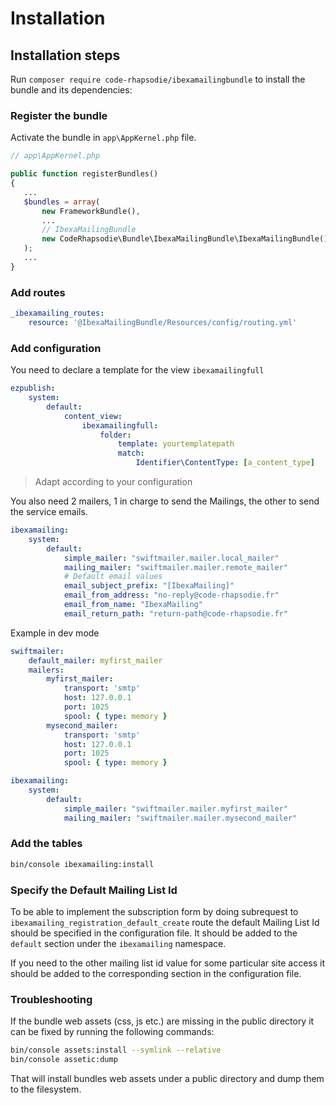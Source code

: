 # Installation

## Installation steps

Run `composer require code-rhapsodie/ibexamailingbundle` to install the bundle and its dependencies:

### Register the bundle

Activate the bundle in `app\AppKernel.php` file.

```php
// app\AppKernel.php

public function registerBundles()
{
   ...
   $bundles = array(
       new FrameworkBundle(),
       ...
       // IbexaMailingBundle
       new CodeRhapsodie\Bundle\IbexaMailingBundle\IbexaMailingBundle(),
   );
   ...
}
```

### Add routes

```yaml
_ibexamailing_routes:
    resource: '@IbexaMailingBundle/Resources/config/routing.yml'
```

### Add configuration

You need to declare a template for the view `ibexamailingfull`

```yaml
ezpublish:
    system:
        default:
            content_view:
                ibexamailingfull:
                    folder:
                        template: yourtemplatepath
                        match:
                            Identifier\ContentType: [a_content_type]
```

> Adapt according to your configuration


You also need 2 mailers, 1 in charge to send the Mailings, the other to send the service emails.

```yaml
ibexamailing:
    system:
        default:
            simple_mailer: "swiftmailer.mailer.local_mailer"
            mailing_mailer: "swiftmailer.mailer.remote_mailer"
            # Default email values
            email_subject_prefix: "[IbexaMailing]"
            email_from_address: "no-reply@code-rhapsodie.fr"
            email_from_name: "IbexaMailing"
            email_return_path: "return-path@code-rhapsodie.fr"
```

Example in dev mode

```yaml
swiftmailer:
    default_mailer: myfirst_mailer
    mailers:
        myfirst_mailer:
            transport: 'smtp'
            host: 127.0.0.1
            port: 1025
            spool: { type: memory }
        mysecond_mailer:
            transport: 'smtp'
            host: 127.0.0.1
            port: 1025
            spool: { type: memory }

ibexamailing:
    system:
        default:
            simple_mailer: "swiftmailer.mailer.myfirst_mailer"
            mailing_mailer: "swiftmailer.mailer.mysecond_mailer"
```


### Add the tables

```bash
bin/console ibexamailing:install
```

### Specify the Default Mailing List Id

To be able to implement the subscription form by doing subrequest to `ibexamailing_registration_default_create` route
the default Mailing List Id should be specified in the configuration file.
It should be added to the `default` section under the `ibexamailing` namespace.

If you need to the other mailing list id value for some particular site access it should be added to the corresponding section in the configuration file.

### Troubleshooting

If the bundle web assets (css, js etc.) are missing in the public directory it can be fixed by running the following commands:
```bash
bin/console assets:install --symlink --relative
bin/console assetic:dump
```
That will install bundles web assets under a public directory and dump them to the filesystem.
